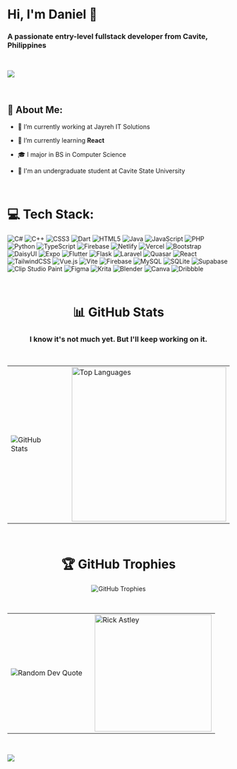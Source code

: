 <h1 >Hi, I'm Daniel 👋</h1>
<h3 >A passionate entry-level fullstack developer from Cavite, Philippines</h3>

</br>

![](https://komarev.com/ghpvc/?username=DanielEstocado)

</br>

## 💫 About Me:

- 🔭 I’m currently working at Jayreh IT Solutions

- 🌱 I’m currently learning **React**

- 🎓 I major in BS in Computer Science 

- 🏫 I'm an undergraduate student at Cavite State University


</br>

<!--
## 🌐 Socials:
[![Facebook](https://img.shields.io/badge/Facebook-%231877F2.svg?logo=Facebook&logoColor=white)](https://facebook.com/danielestocado639) [![email](https://img.shields.io/badge/Email-D14836?logo=gmail&logoColor=white)](mailto:estocado.daniel143@gmail.com) 
</br>
-->

# 💻 Tech Stack:
![C#](https://img.shields.io/badge/c%23-%23239120.svg?style=for-the-badge&logo=csharp&logoColor=white) ![C++](https://img.shields.io/badge/c++-%2300599C.svg?style=for-the-badge&logo=c%2B%2B&logoColor=white) ![CSS3](https://img.shields.io/badge/css3-%231572B6.svg?style=for-the-badge&logo=css3&logoColor=white) ![Dart](https://img.shields.io/badge/dart-%230175C2.svg?style=for-the-badge&logo=dart&logoColor=white) ![HTML5](https://img.shields.io/badge/html5-%23E34F26.svg?style=for-the-badge&logo=html5&logoColor=white) ![Java](https://img.shields.io/badge/java-%23ED8B00.svg?style=for-the-badge&logo=openjdk&logoColor=white) ![JavaScript](https://img.shields.io/badge/javascript-%23323330.svg?style=for-the-badge&logo=javascript&logoColor=%23F7DF1E) ![PHP](https://img.shields.io/badge/php-%23777BB4.svg?style=for-the-badge&logo=php&logoColor=white) ![Python](https://img.shields.io/badge/python-3670A0?style=for-the-badge&logo=python&logoColor=ffdd54) ![TypeScript](https://img.shields.io/badge/typescript-%23007ACC.svg?style=for-the-badge&logo=typescript&logoColor=white) ![Firebase](https://img.shields.io/badge/firebase-%23039BE5.svg?style=for-the-badge&logo=firebase) ![Netlify](https://img.shields.io/badge/netlify-%23000000.svg?style=for-the-badge&logo=netlify&logoColor=#00C7B7) ![Vercel](https://img.shields.io/badge/vercel-%23000000.svg?style=for-the-badge&logo=vercel&logoColor=white) ![Bootstrap](https://img.shields.io/badge/bootstrap-%238511FA.svg?style=for-the-badge&logo=bootstrap&logoColor=white) ![DaisyUI](https://img.shields.io/badge/daisyui-5A0EF8?style=for-the-badge&logo=daisyui&logoColor=white) ![Expo](https://img.shields.io/badge/expo-1C1E24?style=for-the-badge&logo=expo&logoColor=#D04A37) ![Flutter](https://img.shields.io/badge/Flutter-%2302569B.svg?style=for-the-badge&logo=Flutter&logoColor=white) ![Flask](https://img.shields.io/badge/flask-%23000.svg?style=for-the-badge&logo=flask&logoColor=white) ![Laravel](https://img.shields.io/badge/laravel-%23FF2D20.svg?style=for-the-badge&logo=laravel&logoColor=white) ![Quasar](https://img.shields.io/badge/Quasar-16B7FB?style=for-the-badge&logo=quasar&logoColor=black) ![React](https://img.shields.io/badge/react-%2320232a.svg?style=for-the-badge&logo=react&logoColor=%2361DAFB) ![TailwindCSS](https://img.shields.io/badge/tailwindcss-%2338B2AC.svg?style=for-the-badge&logo=tailwind-css&logoColor=white) ![Vue.js](https://img.shields.io/badge/vue.js-%2335495e.svg?style=for-the-badge&logo=vuedotjs&logoColor=%234FC08D) ![Vite](https://img.shields.io/badge/vite-%23646CFF.svg?style=for-the-badge&logo=vite&logoColor=white) ![Firebase](https://img.shields.io/badge/firebase-a08021?style=for-the-badge&logo=firebase&logoColor=ffcd34) ![MySQL](https://img.shields.io/badge/mysql-4479A1.svg?style=for-the-badge&logo=mysql&logoColor=white) ![SQLite](https://img.shields.io/badge/sqlite-%2307405e.svg?style=for-the-badge&logo=sqlite&logoColor=white) ![Supabase](https://img.shields.io/badge/Supabase-3ECF8E?style=for-the-badge&logo=supabase&logoColor=white) ![Clip Studio Paint](https://img.shields.io/badge/ClipStudioPaint-%23CFD3D3.svg?style=for-the-badge&logo=ClipStudioPaint&logoColor=white) ![Figma](https://img.shields.io/badge/figma-%23F24E1E.svg?style=for-the-badge&logo=figma&logoColor=white) ![Krita](https://img.shields.io/badge/Krita-203759?style=for-the-badge&logo=krita&logoColor=EEF37B) ![Blender](https://img.shields.io/badge/blender-%23F5792A.svg?style=for-the-badge&logo=blender&logoColor=white) ![Canva](https://img.shields.io/badge/Canva-%2300C4CC.svg?style=for-the-badge&logo=Canva&logoColor=white) ![Dribbble](https://img.shields.io/badge/Dribbble-EA4C89?style=for-the-badge&logo=dribbble&logoColor=white)

</br>

<h1 align="center">📊 GitHub Stats</h1>
<h3 align="center">I know it's not much yet. But I'll keep working on it.</h3>

</br>

<table align="center">
  <tr>
    <td>
      <img src="https://github-readme-stats.vercel.app/api?username=DanielEstocado&theme=monokai&hide_border=false&include_all_commits=false&count_private=false" alt="GitHub Stats"/>
    </td>
    <td style="padding-left: 20px;">
      <img src="https://github-readme-stats.vercel.app/api/top-langs/?username=DanielEstocado&theme=dark&hide_border=false&include_all_commits=false&count_private=false&layout=compact" width="350" alt="Top Languages"/>
    </td>
  </tr>
</table>

<!--
![](https://nirzak-streak-stats.vercel.app/?user=DanielEstocado&theme=dark&hide_border=false)<br/>


---
[![](https://visitcount.itsvg.in/api?id=DanielEstocado&icon=0&color=0)](https://visitcount.itsvg.in)
  -->
</br>

<h1 align="center">🏆 GitHub Trophies</h1>
<p align="center">
  <img src="https://github-profile-trophy.vercel.app/?username=DanielEstocado&theme=radical&no-frame=false&no-bg=true&margin-w=4" alt="GitHub Trophies" />
</p>


</br>

<!-- ### ✍️ Random Dev Quote -->
<table align="center">
  <tr>
    <td>
      <img src="https://quotes-github-readme.vercel.app/api?type=horizontal&theme=radical" alt="Random Dev Quote"/>
    </td>
    <td style="padding-left: 20px;">
      <img src="https://github.com/user-attachments/assets/b7c60b4c-0083-457d-9fcf-4bf2a066d99a" alt="Rick Astley" width="265"/>
    </td>
  </tr>
</table>

</br>


[![](https://visitcount.itsvg.in/api?id=DanielEstocado&icon=0&color=0)](https://visitcount.itsvg.in)

